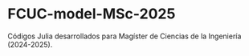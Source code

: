 # FCUC-model-MSc-2025
Códigos Julia desarrollados para Magíster de Ciencias de la Ingeniería (2024-2025).
